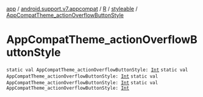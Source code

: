 [app](../../../index.md) / [android.support.v7.appcompat](../../index.md) / [R](../index.md) / [styleable](index.md) / [AppCompatTheme_actionOverflowButtonStyle](.)

# AppCompatTheme_actionOverflowButtonStyle

`static val AppCompatTheme_actionOverflowButtonStyle: `[`Int`](https://kotlinlang.org/api/latest/jvm/stdlib/kotlin/-int/index.html)
`static val AppCompatTheme_actionOverflowButtonStyle: `[`Int`](https://kotlinlang.org/api/latest/jvm/stdlib/kotlin/-int/index.html)
`static val AppCompatTheme_actionOverflowButtonStyle: `[`Int`](https://kotlinlang.org/api/latest/jvm/stdlib/kotlin/-int/index.html)
`static val AppCompatTheme_actionOverflowButtonStyle: `[`Int`](https://kotlinlang.org/api/latest/jvm/stdlib/kotlin/-int/index.html)